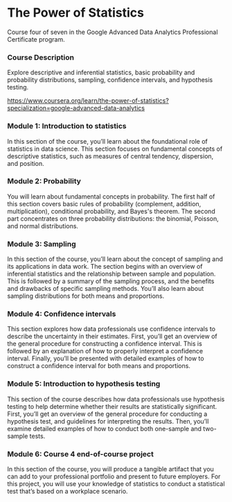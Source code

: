 # The Power of Statistics

Course four of seven in the Google Advanced Data Analytics Professional Certificate program.

### Course Description

Explore descriptive and inferential statistics, basic probability and probability distributions, sampling, confidence intervals, and hypothesis testing.

https://www.coursera.org/learn/the-power-of-statistics?specialization=google-advanced-data-analytics

### Module 1: Introduction to statistics

In this section of the course, you’ll learn about the foundational role of statistics in data science. This section focuses on fundamental concepts of descriptive statistics, such as measures of central tendency, dispersion, and position. 

### Module 2: Probability

You will learn about fundamental concepts in probability. The first half of this section covers basic rules of probability (complement, addition, multiplication), conditional probability, and Bayes's theorem. The second part concentrates on three probability distributions: the binomial, Poisson, and normal distributions. 

### Module 3: Sampling

In this section of the course, you’ll learn about the concept of sampling and its applications in data work. The section begins with an overview of inferential statistics and the relationship between sample and population. This is followed by a summary of the sampling process, and the benefits and drawbacks of specific sampling methods. You’ll also learn about sampling distributions for both means and proportions.

### Module 4: Confidence intervals

This section explores how data professionals use confidence intervals to describe the uncertainty in their estimates. First, you’ll get an overview of the general procedure for constructing a confidence interval. This is followed by an explanation of how to properly interpret a confidence interval. Finally, you’ll be presented with detailed examples of how to construct a confidence interval for both means and proportions. 

### Module 5: Introduction to hypothesis testing

This section of the course describes how data professionals use hypothesis testing to help determine whether their results are statistically significant. First, you’ll get an overview of the general procedure for conducting a hypothesis test, and guidelines for interpreting the results. Then, you’ll examine detailed examples of how to conduct both one-sample and two-sample tests. 

### Module 6: Course 4 end-of-course project

In this section of the course, you will produce a tangible artifact that you can add to your professional portfolio and present to future employers. For this project, you will use your knowledge of statistics to conduct a statistical test that’s based on a workplace scenario. 
